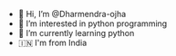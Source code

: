 - 👋 Hi, I’m @Dharmendra-ojha
- 👀 I’m interested in python programming 
- 🌱 I’m currently learning python
- 🇮🇳 I'm from India


<!---
Dharmendra-ojha/Dharmendra-ojha is a ✨ special ✨ repository because its `README.md` (this file) appears on your GitHub profile.
You can click the Preview link to take a look at your changes.
--->
